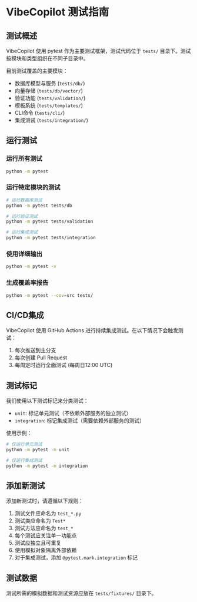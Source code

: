 # VibeCopilot 测试指南

## 测试概述

VibeCopilot 使用 pytest 作为主要测试框架，测试代码位于 `tests/` 目录下。测试按模块和类型组织在不同子目录中。

目前测试覆盖的主要模块：

- 数据库模型与服务 (`tests/db/`)
- 向量存储 (`tests/db/vector/`)
- 验证功能 (`tests/validation/`)
- 模板系统 (`tests/templates/`)
- CLI命令 (`tests/cli/`)
- 集成测试 (`tests/integration/`)

## 运行测试

### 运行所有测试

```bash
python -m pytest
```

### 运行特定模块的测试

```bash
# 运行数据库测试
python -m pytest tests/db

# 运行验证测试
python -m pytest tests/validation

# 运行集成测试
python -m pytest tests/integration
```

### 使用详细输出

```bash
python -m pytest -v
```

### 生成覆盖率报告

```bash
python -m pytest --cov=src tests/
```

## CI/CD集成

VibeCopilot 使用 GitHub Actions 进行持续集成测试。在以下情况下会触发测试：

1. 每次推送到主分支
2. 每次创建 Pull Request
3. 每周定时运行全面测试 (每周日12:00 UTC)

## 测试标记

我们使用以下测试标记来分类测试：

- `unit`: 标记单元测试（不依赖外部服务的独立测试）
- `integration`: 标记集成测试（需要依赖外部服务的测试）

使用示例：

```bash
# 仅运行单元测试
python -m pytest -m unit

# 仅运行集成测试
python -m pytest -m integration
```

## 添加新测试

添加新测试时，请遵循以下规则：

1. 测试文件应命名为 `test_*.py`
2. 测试类应命名为 `Test*`
3. 测试方法应命名为 `test_*`
4. 每个测试应关注单一功能点
5. 测试应独立且可重复
6. 使用模拟对象隔离外部依赖
7. 对于集成测试，添加 `@pytest.mark.integration` 标记

## 测试数据

测试所需的模拟数据和测试资源应放在 `tests/fixtures/` 目录下。
